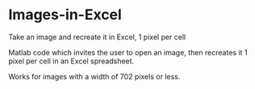 # Images-in-Excel
Take an image and recreate it in Excel, 1 pixel per cell

Matlab code which invites the user to open an image, then recreates it 1 pixel per cell in an Excel spreadsheet.

Works for images with a width of 702 pixels or less.
